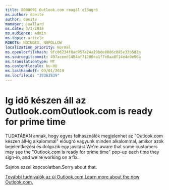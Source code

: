 ```yaml
---
title: 8000091 Outlook.com reagál előugró
ms.author: daeite
author: daeite
manager: joallard
ms.date: 3/1/2018
ms.audience: Admin
ms.topic: article
ROBOTS: NOINDEX, NOFOLLOW
localization_priority: Normal
ms.openlocfilehash: 9fc06234f8ad957a24a29bde08d6c085e33b5d2a
ms.sourcegitcommit: 497aceed1484af71200ea1f7e0aa0f14e4e0e00a
ms.translationtype: MT
ms.contentlocale: hu-HU
ms.lasthandoff: 03/01/2019
ms.locfileid: "30363839"
---
```

# <a name="outlookcom-is-ready-for-prime-time"></a><span data-ttu-id="e86b7-102">Ig idő készen áll az Outlook.com</span><span class="sxs-lookup"><span data-stu-id="e86b7-102">Outlook.com is ready for prime time</span></span>

<span data-ttu-id="e86b7-103">TUDATÁBAN annak, hogy egyes felhasználók megjelenhet az "Outlook.com készen áll-ig alkalommal" előugró vagyunk minden alkalommal, amikor azok bejelentkezési és dolgozik egy javítást.</span><span class="sxs-lookup"><span data-stu-id="e86b7-103">We're aware that some customers may see the "Outlook.com is ready for prime time" pop-up each time they sign-in, and we're working on a fix.</span></span>

<span data-ttu-id="e86b7-104">Sajnos ezzel kapcsolatban.</span><span class="sxs-lookup"><span data-stu-id="e86b7-104">Sorry about that.</span></span>

[<span data-ttu-id="e86b7-105">További tudnivalók az új Outlook.com.</span><span class="sxs-lookup"><span data-stu-id="e86b7-105">Learn more about the new Outlook.com.</span></span>](https://go.microsoft.com/fwlink/p/?linkid=2001300)